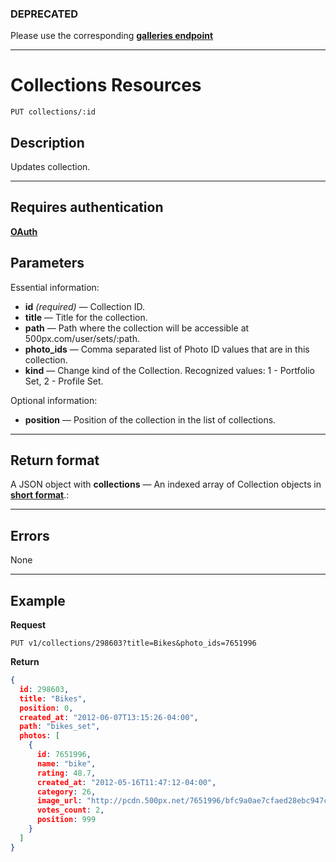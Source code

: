 ### DEPRECATED

Please use the corresponding **[galleries endpoint][]**

***

# Collections Resources

    PUT collections/:id

## Description
Updates collection.

***

## Requires authentication
 **[OAuth][]**

## Parameters

Essential information:

- **id** _(required)_ — Collection ID.
- **title** — Title for the collection.
- **path** — Path where the collection will be accessible at 500px.com/user/sets/:path.
- **photo_ids** — Comma separated list of Photo ID values that are in this collection.
- **kind** — Change kind of the Collection. Recognized values: 1 - Portfolio Set, 2 - Profile Set.

Optional information:

- **position** — Position of the collection in the list of collections.

***

## Return format
A JSON object with **collections** — An indexed array of Collection objects in **[short format][]**.:

***

## Errors
None

***

## Example
**Request**

    PUT v1/collections/298603?title=Bikes&photo_ids=7651996

**Return**
``` json
{
  id: 298603,
  title: "Bikes",
  position: 0,
  created_at: "2012-06-07T13:15:26-04:00",
  path: "bikes_set",
  photos: [
    {
      id: 7651996,
      name: "bike",
      rating: 48.7,
      created_at: "2012-05-16T11:47:12-04:00",
      category: 26,
      image_url: "http://pcdn.500px.net/7651996/bfc9a0ae7cfaed28ebc947c2d4cd79e60a04934d/4.jpg",
      votes_count: 2,
      position: 999
    }
  ]
}
```

[OAuth]: https://github.com/500px/api-documentation/tree/master/authentication
[Feature]: https://github.com/500px/api-documentation/blob/master/basics/formats_and_terms.md#500px-photo-terms
[short format]: https://github.com/500px/api-documentation/blob/master/basics/formats_and_terms.md#short-format-1
[galleries endpoint]: https://github.com/500px/api-documentation/blob/master/endpoints/galleries/PUT_galleries_id.md
